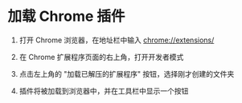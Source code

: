 # 加载 Chrome 插件

1. 打开 Chrome 浏览器，在地址栏中输入 <chrome://extensions/>

2. 在 Chrome 扩展程序页面的右上角，打开开发者模式

3. 点击左上角的 "加载已解压的扩展程序" 按钮，选择刚才创建的文件夹

4. 插件将被加载到浏览器中，并在工具栏中显示一个按钮

